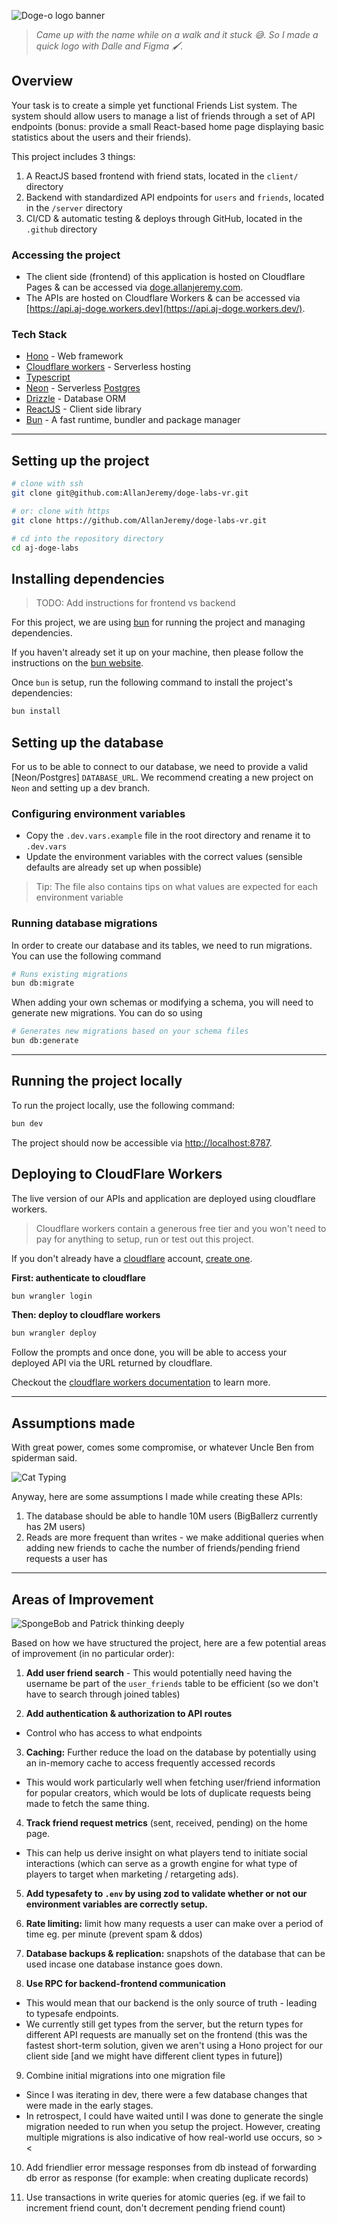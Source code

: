 ![Doge-o logo banner](_memes/doge-o-logo-banner.png)

> _Came up with the name while on a walk and it stuck 😅. So I made a quick logo with Dalle and Figma 🖌️._

## Overview

Your task is to create a simple yet functional Friends List system. The system should allow users to manage a list of friends through a set of API endpoints (bonus: provide a small React-based home page displaying basic statistics about the users and their friends).

This project includes 3 things:

1. A ReactJS based frontend with friend stats, located in the `client/` directory
2. Backend with standardized API endpoints for `users` and `friends`, located in the `/server` directory
3. CI/CD & automatic testing & deploys through GitHub, located in the `.github` directory

### Accessing the project

- The client side (frontend) of this application is hosted on Cloudflare Pages & can be accessed via [doge.allanjeremy.com](https://doge.allanjeremy.com).
- The APIs are hosted on Cloudflare Workers & can be accessed via [https://api.aj-doge.workers.dev](https://api.aj-doge.workers.dev/).

### Tech Stack

- [Hono](https://hono.dev) - Web framework
- [Cloudflare workers](https://workers.cloudflare.com/) - Serverless hosting
- [Typescript](https://www.typescriptlang.org/)
- [Neon](https://neon.tech/) - Serverless [Postgres](https://www.postgresql.org/)
- [Drizzle](https://orm.drizzle.team/) - Database ORM
- [ReactJS](https://react.dev/) - Client side library
- [Bun](https://bun.sh) - A fast runtime, bundler and package manager

---

## Setting up the project

```sh
# clone with ssh
git clone git@github.com:AllanJeremy/doge-labs-vr.git

# or: clone with https
git clone https://github.com/AllanJeremy/doge-labs-vr.git

# cd into the repository directory
cd aj-doge-labs
```

## Installing dependencies

> TODO: Add instructions for frontend vs backend

For this project, we are using [bun](https://bun.sh/) for running the project and managing dependencies.

If you haven't already set it up on your machine, then please follow the instructions on the [bun website](https://bun.sh/).

Once `bun` is setup, run the following command to install the project's dependencies:

```sh
bun install
```

## Setting up the database

For us to be able to connect to our database, we need to provide a valid [Neon/Postgres] `DATABASE_URL`. We recommend creating a new project on `Neon` and setting up a dev branch.

### Configuring environment variables

- Copy the `.dev.vars.example` file in the root directory and rename it to `.dev.vars`
- Update the environment variables with the correct values (sensible defaults are already set up when possible)

> Tip: The file also contains tips on what values are expected for each environment variable

### Running database migrations

In order to create our database and its tables, we need to run migrations. You can use the following command

```sh
# Runs existing migrations
bun db:migrate
```

When adding your own schemas or modifying a schema, you will need to generate new migrations. You can do so using

```sh
# Generates new migrations based on your schema files
bun db:generate
```

---

## Running the project locally

To run the project locally, use the following command:

```sh
bun dev
```

The project should now be accessible via [http://localhost:8787](http://localhost:8787).

## Deploying to CloudFlare Workers

The live version of our APIs and application are deployed using cloudflare workers.

> Cloudflare workers contain a generous free tier and you won't need to pay for anything to setup, run or test out this project.

If you don't already have a [cloudflare](https://cloudflare.com) account, [create one](https://dash.cloudflare.com/login).

**First: authenticate to cloudflare**

```sh
bun wrangler login
```

**Then: deploy to cloudflare workers**

```sh
bun wrangler deploy
```

Follow the prompts and once done, you will be able to access your deployed API via the URL returned by cloudflare.

Checkout the [cloudflare workers documentation](https://developers.cloudflare.com/workers) to learn more.

---

## Assumptions made

With great power, comes some compromise, or whatever Uncle Ben from spiderman said.

![Cat Typing](_memes/cat-typing.gif)

Anyway, here are some assumptions I made while creating these APIs:

1. The database should be able to handle 10M users (BigBallerz currently has 2M users)
2. Reads are more frequent than writes - we make additional queries when adding new friends to cache the number of friends/pending friend requests a user has

---

## Areas of Improvement

![SpongeBob and Patrick thinking deeply](_memes/spongebob-and-patrick-thinking.gif)

Based on how we have structured the project, here are a few potential areas of improvement (in no particular order):

1. **Add user friend search** - This would potentially need having the username be part of the `user_friends` table to be efficient (so we don't have to search through joined tables)

2. **Add authentication & authorization to API routes**

- Control who has access to what endpoints

3. **Caching:** Further reduce the load on the database by potentially using an in-memory cache to access frequently accessed records

- This would work particularly well when fetching user/friend information for popular creators, which would be lots of duplicate requests being made to fetch the same thing.

4. **Track friend request metrics** (sent, received, pending) on the home page.

- This can help us derive insight on what players tend to initiate social interactions (which can serve as a growth engine for what type of players to target when marketing / retargeting ads).

5. **Add typesafety to `.env` by using zod to validate whether or not our environment variables are correctly setup.**

6. **Rate limiting:** limit how many requests a user can make over a period of time eg. per minute (prevent spam & ddos)

7. **Database backups & replication:** snapshots of the database that can be used incase one database instance goes down.

8. **Use RPC for backend-frontend communication**

- This would mean that our backend is the only source of truth - leading to typesafe endpoints.
- We currently still get types from the server, but the return types for different API requests are manually set on the frontend (this was the fastest short-term solution, given we aren't using a Hono project for our client side [and we might have different client types in future])

9. Combine initial migrations into one migration file

- Since I was iterating in dev, there were a few database changes that were made in the early stages.
- In retrospect, I could have waited until I was done to generate the single migration needed to run when you setup the project. However, creating multiple migrations is also indicative of how real-world use occurs, so ><

10. Add friendlier error message responses from db instead of forwarding db error as response (for example: when creating duplicate records)

11. Use transactions in write queries for atomic queries (eg. if we fail to increment friend count, don't decrement pending friend count)
